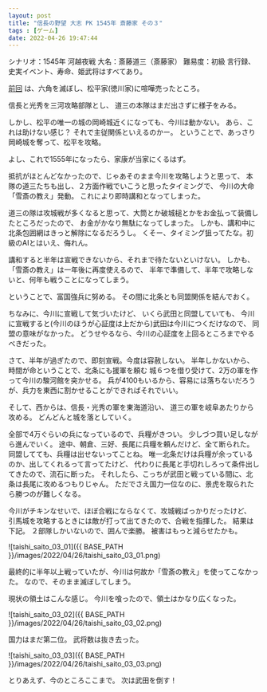 ```yaml
---
layout: post
title: "信長の野望 大志 PK 1545年 斎藤家 その３"
tags : [ゲーム]
date: 2022-04-26 19:47:44
---
```




シナリオ：1545年 河越夜戦
大名：斎藤道三（斎藤家）
難易度：初級
言行録、史実イベント、寿命、姫武将はすべてあり。


[前回](/2022/04/19/taishi-pk-1545-saito-02) は、六角を滅ぼし、松平家(徳川家)に喧嘩売ったところ。

信長と光秀を三河攻略部隊とし、
道三の本隊はまだ出さずに様子をみる。

しかし、松平の唯一の城の岡崎城近くになっても、今川は動かない。
あら、これは助けない感じ？
それで主従関係といえるのかー。
ということで、あっさり岡崎城を奪って、松平を攻略。

よし、これで1555年になったら、家康が当家にくるはず。

抵抗がほとんどなかったので、じゃあそのまま今川を攻略しようと思って、
本隊の道三たちも出し、２方面作戦でいこうと思ったタイミングで、
今川の大命「雪斎の教え」発動。
これにより即時講和となってしまった。

道三の隊は攻城戦が多くなると思って、大筒とか破城槌とかをお金払って装備したところだったので、
お金がかなり無駄になってしまった。
しかも、講和中に北条包囲網はきっと解除になるだろうし。
くそー、タイミング狙ってたな。初級のAIとはいえ、侮れん。


講和すると半年は宣戦できないから、それまで待たないといけない。
しかも、「雪斎の教え」は一年後に再度使えるので、
半年で準備して、半年で攻略しないと、何年も戦うことになってしまう。


ということで、富国強兵に努める。
その間に北条とも同盟関係を結んでおく。

ちなみに、今川に宣戦して気づいたけど、
いくら武田と同盟していても、
今川に宣戦すると(今川のほうが心証度は上だから)武田は今川につくだけなので、
同盟の意味がなかった。
どうせやるなら、今川の心証度を上回るところまでやるべきだった。


さて、半年が過ぎたので、即刻宣戦。今度は容赦しない。
半年しかないから、時間が命ということで、北条にも援軍を頼む
城６つを借り受けて、2万の軍を作って今川の駿河館を突かせる。
兵が4100もいるから、容易には落ちないだろうが、兵力を東西に割かせることができればそれでいい。

そして、西からは、信長・光秀の軍を東海道沿い、
道三の軍を岐阜あたりから攻める。
どんどんと城を落としていく。

全部で4万ぐらいの兵になっているので、兵糧がきつい。
少しづつ買い足しながら進んでいく。
途中、朝倉、三好、長尾に兵糧を頼んだけど、全て断られた。
同盟してても、兵糧は出せないってことね。
唯一北条だけは兵糧が余っているのか、出してくれるって言ってたけど、
代わりに長尾と手切れしろって条件出してきたので、流石に断った。
それしたら、こっちが武田と戦っている間に、北条は長尾に攻めるつもりじゃん。
ただでさえ国力一位なのに、景虎を取られたら勝つのが難しくなる。



今川がチキンなせいで、ほぼ合戦にならなくて、攻城戦ばっかりだったけど、
引馬城を攻略するときには敵が打って出てきたので、合戦を指揮した。
結果は下記。
２部隊しかいないので、囲んで楽勝。
被害はもっと減らせたかも。

![taishi_saito_03_01]({{ BASE_PATH }}/images/2022/04/26/taishi_saito_03_01.png)


最終的に半年以上戦っていたが、今川は何故か「雪斎の教え」を使ってこなかった。
なので、そのまま滅ぼしてしまう。


現状の領土はこんな感じ。
今川を喰ったので、領土はかなり広くなった。



![taishi_saito_03_02]({{ BASE_PATH }}/images/2022/04/26/taishi_saito_03_02.png)


国力はまだ第二位。
武将数は抜き去った。


![taishi_saito_03_03]({{ BASE_PATH }}/images/2022/04/26/taishi_saito_03_03.png)





とりあえず、今のところここまで。
次は武田を倒す！








